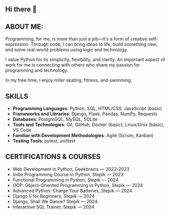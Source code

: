 ## Hi there 👋

## ABOUT ME:
Programming, for me, is more than just a job—it's a form of creative self-expression. 
Through code, I can bring ideas to life, build something new, and solve real-world problems using logic and technology.

I value Python for its simplicity, flexibility, and clarity. An important aspect of work for me is connecting with others who share my passion for programming and technology.

In my free time, I enjoy roller skating, fitness, and swimming.

## SKILLS  
- **Programming Languages**: Python, SQL, HTML/CSS, JavaScript (basic)
- **Frameworks and Libraries**: Django, Flask, Pandas, NumPy, Requests  
- **Databases**: PostgreSQL, MySQL, SQLite
- **Tools and Technologies**: Git, GitHub, Docker (basic), Linux/Unix (basic), VS Code  
- **Familiar with Development Methodologies**: Agile (Scrum, Kanban)  
- **Testing Tools**: pytest, unittest  

## CERTIFICATIONS & COURSES  
- Web Development in Python, Geekbrains — 2022-2023  
- Indie Programming Course in Python, Stepik — 2023  
- Functional Programming in Python, Stepik — 2024  
- OOP: Object-Oriented Programming in Python, Stepik — 2024  
- Advanced Python: Charge Your Batteries, Stepik — 2024  
- Django 5 for Beginners, Stepik — 2024  
- Django, Shall We Dance? Stepik — 2024  
- Interactive SQL Trainer, Stepik — 2024  


<!--
**Ilippy/Ilippy** is a ✨ _special_ ✨ repository because its `README.md` (this file) appears on your GitHub profile.

Here are some ideas to get you started:

- 🔭 I’m currently working on ...
- 🌱 I’m currently learning ...
- 👯 I’m looking to collaborate on ...
- 🤔 I’m looking for help with ...
- 💬 Ask me about ...
- 📫 How to reach me: ...
- 😄 Pronouns: ...
- ⚡ Fun fact: ...
-->
